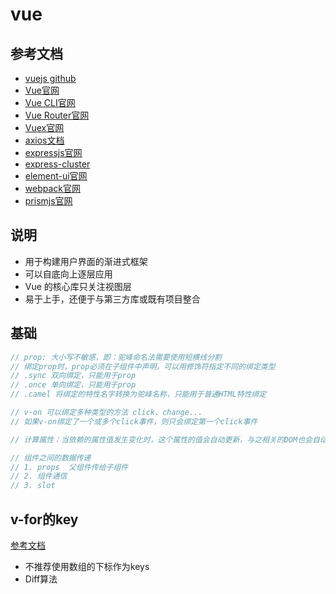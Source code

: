 # vue

## 参考文档

- [vuejs github](https://github.com/vuejs)
- [Vue官网](https://cn.vuejs.org/)
- [Vue CLI官网](https://cli.vuejs.org/zh/guide/mode-and-env.html)
- [Vue Router官网](https://router.vuejs.org/zh/guide/)
- [Vuex官网](https://vuex.vuejs.org/zh/guide/)
- [axios文档](https://www.kancloud.cn/yunye/axios/234845)
- [expressjs官网](https://expressjs.com/zh-cn/)
- [express-cluster](https://www.npmjs.com/package/express-cluster)
- [element-ui官网](https://element.eleme.cn/#/zh-CN/component/installation)
- [webpack官网](https://webpack.docschina.org/guides/getting-started/)
- [prismjs官网](https://prismjs.com/)

## 说明
- 用于构建用户界面的渐进式框架
- 可以自底向上逐层应用
- Vue 的核心库只关注视图层
- 易于上手，还便于与第三方库或既有项目整合


## 基础
```js
// prop: 大小写不敏感，即：驼峰命名法需要使用短横线分割
// 绑定prop时，prop必须在子组件中声明，可以用修饰符指定不同的绑定类型
// .sync 双向绑定，只能用于prop
// .once 单向绑定，只能用于prop
// .camel 将绑定的特性名字转换为驼峰名称，只能用于普通HTML特性绑定

// v-on 可以绑定多种类型的方法 click、change...
// 如果v-on绑定了一个或多个click事件，则只会绑定第一个click事件

// 计算属性：当依赖的属性值发生变化时，这个属性的值会自动更新，与之相关的DOM也会自动更新

// 组件之间的数据传递
// 1. props  父组件传给子组件
// 2. 组件通信
// 3. slot
```

## v-for的key

[参考文档](https://juejin.im/post/5aae19aa6fb9a028d4445d1a)

- 不推荐使用数组的下标作为keys
- Diff算法

